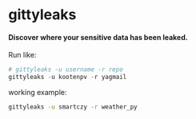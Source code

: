 # gittyleaks

#### Discover where your sensitive data has been leaked.

Run like:

```python
# gittyleaks -u username -r repo
gittyleaks -u kootenpv -r yagmail
```

working example:

```bash
gittyleaks -u smartczy -r weather_py
```